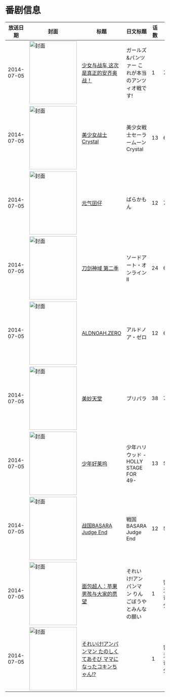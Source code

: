 # 番剧信息

|放送日期|封面|标题|日文标题|话数|评分|评分人数|
|---|---|---|---|---|---|---|
|2014-07-05|<img src="https://lain.bgm.tv/pic/cover/c/09/28/96130_Ds7UN.jpg" alt="封面" style="width:150px;height:200px;object-fit:cover;">|[少女与战车 这次是真正的安齐奥战！](https://bangumi.tv/subject/96130)|ガールズ&パンツァー これが本当のアンツィオ戦です!|1|7.4|2565人评分|
|2014-07-05|<img src="https://lain.bgm.tv/pic/cover/c/59/b6/43523_klcBK.jpg" alt="封面" style="width:150px;height:200px;object-fit:cover;">|[美少女战士Crystal](https://bangumi.tv/subject/43523)|美少女戦士セーラームーンCrystal|13|6.1|544人评分|
|2014-07-05|<img src="https://lain.bgm.tv/pic/cover/c/95/70/83868_FfaxZ.jpg" alt="封面" style="width:150px;height:200px;object-fit:cover;">|[元气囝仔](https://bangumi.tv/subject/83868)|ばらかもん|12|7.7|4374人评分|
|2014-07-05|<img src="https://lain.bgm.tv/pic/cover/c/eb/9f/92382_zJ0gB.jpg" alt="封面" style="width:150px;height:200px;object-fit:cover;">|[刀剑神域 第二季](https://bangumi.tv/subject/92382)|ソードアート・オンラインII|24|6.8|11645人评分|
|2014-07-05|<img src="https://lain.bgm.tv/pic/cover/c/87/95/96918_l2HJN.jpg" alt="封面" style="width:150px;height:200px;object-fit:cover;">|[ALDNOAH.ZERO](https://bangumi.tv/subject/96918)|アルドノア・ゼロ|12|6.8|5745人评分|
|2014-07-05|<img src="https://lain.bgm.tv/pic/cover/c/aa/a3/99748_a0XvX.jpg" alt="封面" style="width:150px;height:200px;object-fit:cover;">|[美妙天堂](https://bangumi.tv/subject/99748)|プリパラ|38|7.7|323人评分|
|2014-07-05|<img src="https://lain.bgm.tv/pic/cover/c/56/37/99806_4UN4q.jpg" alt="封面" style="width:150px;height:200px;object-fit:cover;">|[少年好莱坞](https://bangumi.tv/subject/99806)|少年ハリウッド -HOLLY STAGE FOR 49-|13|5.9|143人评分|
|2014-07-05|<img src="https://lain.bgm.tv/pic/cover/c/76/0e/99962_oz117.jpg" alt="封面" style="width:150px;height:200px;object-fit:cover;">|[战国BASARA Judge End](https://bangumi.tv/subject/99962)|戦国BASARA Judge End|12|5.7|280人评分|
|2014-07-05|<img src="https://lain.bgm.tv/pic/cover/c/e5/3a/455927_w1iQh.jpg" alt="封面" style="width:150px;height:200px;object-fit:cover;">|[面包超人：苹果男孩与大家的愿望](https://bangumi.tv/subject/455927)|それいけ!アンパンマン りんごぼうやとみんなの願い|1|暂无评分|少于10人评分|
|2014-07-05|<img src="https://lain.bgm.tv/pic/cover/c/8d/10/455928_7pDho.jpg" alt="封面" style="width:150px;height:200px;object-fit:cover;">|[それいけ!アンパンマン たのしくてあそび ママになったコキンちゃん!?](https://bangumi.tv/subject/455928)||1|暂无评分|少于10人评分|
